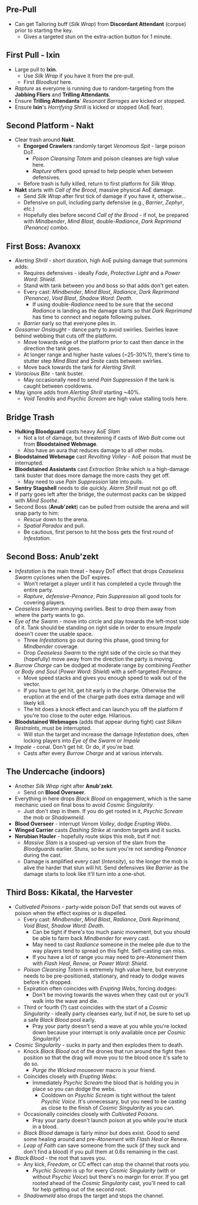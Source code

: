 ## Pre-Pull
- Can get Tailoring buff (_Silk Wrap_) from **Discordant Attendant** (corpse) prior to starting the key.
	- Gives a targeted stun on the extra-action button for 1 minute.
## First Pull - Ixin
- Large pull to **Ixin**.
	- Use _Silk Wrap_ if you have it from the pre-pull.
	- First _Bloodlust_ here.
- _Rapture_ as everyone is running due to random-targeting from the **Jabbing Fliers** and **Trilling Attendants**.
- Ensure **Trilling Attendants**' _Resonant Barrages_ are kicked or stopped.
- Ensure **Ixin**'s _Horrifying Shrill_ is kicked or stopped (AoE fear).
## Second Platform - Nakt
- Clear trash around **Nakt**.
	- **Engorged Crawlers** randomly target _Venomous Spit_ - large poison DoT.
		- _Poison Cleansing Totem_ and poison cleanses are high value here.
		- _Rapture_ offers good spread to help people when between defensives.
	- Before trash is fully killed, return to first platform for _Silk Wrap_.
- **Nakt** starts with _Call of the Brood_, massive physical AoE damage.
	- Send _Silk Wrap_ after first tick of damage if you have it, otherwise...
	- Defensive on pull, including party defensive (e.g., _Barrier_, _Zephyr_, etc.)
	- Hopefully dies before second _Call of the Brood_ - if not, be prepared with _Mindbender_, _Mind Blast_, double-_Radiance_, _Dark Reprimand (Penance)_ combo.
## First Boss: Avanoxx
- _Alerting Shrill_ - short duration, high AoE pulsing damage that summons adds:
	- Requires defensives - ideally _Fade_, _Protective Light_ and a _Power Word: Shield_.
	- Stand with tank between you and boss so that adds don't get eaten.
	- Every cast: _Mindbender_, _Mind Blast_, _Radiance_, _Dark Reprimand (Penance)_, _Void Blast_, _Shadow Word: Death_.
		- If using double-_Radiance_ need to be sure that the second _Radiance_ is landing as the damage starts so that _Dark Reprimand_ has time to connect and negate following pulses.
	- _Barrier_ early so that everyone piles in.
- _Gossamer Onslaught_ - dance party to avoid swirlies. Swirlies leave behind webbing that cuts off the platform.
	- Move towards edge of the platform prior to cast then dance in the direction the tank goes.
	- At longer range and higher haste values (~25-30%?), there's time to stutter step _Mind Blast_ and _Smite_ casts between swirlies.
	- Move back towards the tank for _Alerting Shrill_.
- _Voracious Bite_ - tank buster.
	- May occasionally need to send _Pain Suppression_ if the tank is caught between cooldowns.
- May ignore adds from _Alerting Shrill_ starting ~40%.
	- _Void Tendrils_ and _Psychic Scream_ are high value stalling tools here.
## Bridge Trash
- **Hulking Bloodguard** casts heavy AoE _Slam_
	- Not a lot of damage, but threatening if casts of _Web Bolt_ come out from **Bloodstained Webmage**.
	- Also have an aura that reduces damage to all other mobs.
- **Bloodstained Webmage** cast _Revolting Volley_ - AoE poison that must be interrupted.
- **Bloodstained Assistants** cast _Extraction Strike_ which is a high-damage tank buster that does more damage the more casts they get off.
	- May need to use _Pain Suppression_ late into pulls.
- **Sentry Stagshell** needs to die quickly. _Alarm Shrill_ must not go off.
- If party goes left after the bridge, the outermost packs can be skipped with _Mind Soothe_.
- Second Boss (**Anub'zekt**) can be pulled from outside the arena and will snap party to him:
	- _Rescue_ down to the arena.
	- _Spatial Paradox_ and pull.
	- Be cautious, first person to hit the boss gets the first round of _Infestation_.
## Second Boss: Anub'zekt
- _Infestation_ is the main threat - heavy DoT effect that drops _Ceaseless Swarm_ cyclones when the DoT expires.
	- Won't retarget a player until it has completed a cycle through the entire party.
	- _Rapture_, _defensive-Penance_, _Pain Suppression_ all good tools for covering players.
- _Ceaseless Swarm_ annoying swirlies. Best to drop them away from where the party wants to go.
- _Eye of the Swarm_ - move into circle and play towards the left-most side of it. Tank should be standing on right side in order to ensure _Impale_ doesn't cover the usable space.
	- Three _Infestations_ go out during this phase, good timing for _Mindbender_ coverage.
	- Drop _Ceaseless Swarm_ to the right side of the circle so that they (hopefully) move away from the direction the party is moving.
- _Burrow Charge_ can be dodged at moderate range by combining _Feather_ or _Body and Soul_ (_Power Word: Shield_) with a self-targeted _Penance_.
	- Move speed stacks and gives you enough speed to walk out of the vector.
	- If you have to get hit, get hit early in the charge. Otherwise the eruption at the end of the charge path does extra damage and will likely kill.
	- The hit does a knock effect and can launch you off the platform if you're too close to the outer edge. Hilarious.
- **Bloodstained Webmages** (adds that appear during fight) cast _Silken Restraints_, must be interrupted. 
	- Will stun the target and increase the damage _Infestation_ does, often locking players into _Eye of the Swarm_ or _Impale_
- _Impale_ - conal. Don't get hit. Or do, if you're bad.
	- Casts after every _Burrow Charge_ and at various intervals.
## The Undercache (indoors)
- Another _Silk Wrap_ right after **Anub'zekt**.
	- Send on **Blood Overseer**.
- Everything in here drops _Black Blood_ on engagement, which is the same mechanic used on final boss to avoid _Cosmic Singularity_.
	- Just don't step in them. If you do get rooted in it, _Psychic Scream_ the mob or _Shadowmeld_.
- **Blood Overseer** - interrupt _Venom Volley_, dodge _Erupting Webs_.
- **Winged Carrier** casts _Dashing Strike_ at random targets and it sucks.
- **Nerubian Hauler** - hopefully route skips this mob, but if not:
	- _Massive Slam_ is a souped-up version of the slam from the _Bloodguards_ earlier. Stuns, so be sure you're not sending _Penance_ during the cast.
	- Damage is amplified every cast (_Intensity_), so the longer the mob is alive the harder that stun will hit. Send defensives like _Barrier_ as the damage starts to look like it'll turn into a one-shot.
## Third Boss: Kikatal, the Harvester
- _Cultivated Poisons_ - party-wide poison DoT that sends out waves of poison when the effect expires or is dispelled.
	- Every cast: _Mindbender_, _Mind Blast_, _Radiance_, _Dark Reprimand_, _Void Blast_, _Shadow Word: Death_.
		- Can be tight if there's too much panic movement, but you should be able to farm back _Mindbender_ for every cast.
		- May need to cast _Radiance_ someone in the melee pile due to the way players tend to spread on this fight. Self-casting can miss.
		- If you have a lot of range you may need to pre-_Atonement_ them with _Flash Heal_, _Renew_, or _Power Word: Shield_.
	- _Poison Cleansing Totem_ is extremely high value here, but everyone needs to be pre-positioned, stationary, and ready to dodge waves before it's dropped.
	- Expiration often coincides with _Erupting Webs_, forcing dodges:
		- Don't be moving towards the waves when they cast out or you'll walk into the wave and die.
	- Third or fourth (?) cast coincides with the start of a _Cosmic Singularity_ - ideally party cleanses early, but if not, be sure to set up a safe _Black Blood_ pool early.
		- Pray your party doesn't send a wave at you while you're locked down because your interrupt is only available once per _Cosmic Singularity_!
- _Cosmic Singularity_ - sucks in party and then explodes them to death.
	- Knock _Black Blood_ out of the drones that run around the fight then position so that the drag will move you to the blood once it's safe to do so. 
		- _Purge the Wicked_ mouseover macro is your friend.
	- Coincides closely with _Erupting Webs_:
		- Immediately _Psychic Scream_ the blood that is holding you in place so you can dodge the webs. 
			- Cooldown on _Psychic Scream_ is tight without the talent _Psychic Voice_. It's unnecessary, but you need to be casting as close to the finish of _Cosmic Singularity_ as you can.
	- Occasionally coincides closely with _Cultivated Poisons_.
		- Pray your party doesn't launch poison at you while you're stuck in a blood.
	- _Black Blood_ damage is fairly minor but does exist. Good to send some healing around and pre-_Atonement_ with _Flash Heal_ or _Renew_.
	- _Leap of Faith_ can save someone from the suck (if they suck and don't find a blood) if you pull them at 0.6s remaining in the cast.
- _Black Blood_ - the root that saves you.
	- Any kick, _Freedom_, or CC effect can stop the channel that roots you.
		- _Psychic Scream_ is up for every _Cosmic Singularity_ (with or without _Psychic Voice_) but there's no margin for error. If you get rooted ahead of the _Cosmic Singularity_ cast, you'll need to call for help getting out of the second root.
	- _Shadowmeld_ also drops the target and stops the channel.